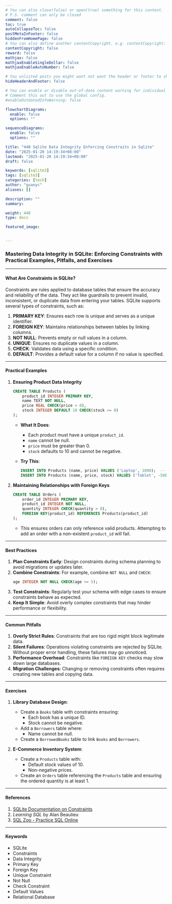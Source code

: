 ```yaml
---
# You can also close(false) or open(true) something for this content.
# P.S. comment can only be closed
comment: false
toc: true
autoCollapseToc: false
postMetaInFooter: false
hiddenFromHomePage: false
# You can also define another contentCopyright. e.g. contentCopyright: "This is another copyright."
contentCopyright: false
reward: false
mathjax: false
mathjaxEnableSingleDollar: false
mathjaxEnableAutoNumber: false

# You unlisted posts you might want not want the header or footer to show
hideHeaderAndFooter: false

# You can enable or disable out-of-date content warning for individual post.
# Comment this out to use the global config.
#enableOutdatedInfoWarning: false

flowchartDiagrams:
  enable: false
  options: ""

sequenceDiagrams:
  enable: false
  options: ""

title: "440 Sqlite Data Integrity Enforcing Constraits in Sqlite"
date: "2025-01-20 14:19:34+08:00"
lastmod: "2025-01-20 14:19:34+08:00"
draft: false

keywords: [sqlite3]
tags: [sqlite3]
categories: [tech]
author: "guanyc"
aliases: []

description: ""
summary:

weight: 440
type: docs

featured_image:


---
```



### **Mastering Data Integrity in SQLite: Enforcing Constraints with Practical Examples, Pitfalls, and Exercises**

---

#### **What Are Constraints in SQLite?**
Constraints are rules applied to database tables that ensure the accuracy and reliability of the data. They act like guardrails to prevent invalid, inconsistent, or duplicate data from entering your tables. SQLite supports several types of constraints, such as:

1. **PRIMARY KEY**: Ensures each row is unique and serves as a unique identifier.
2. **FOREIGN KEY**: Maintains relationships between tables by linking columns.
3. **NOT NULL**: Prevents empty or null values in a column.
4. **UNIQUE**: Ensures no duplicate values in a column.
5. **CHECK**: Validates data using a specific condition.
6. **DEFAULT**: Provides a default value for a column if no value is specified.

---

#### **Practical Examples**

1. **Ensuring Product Data Integrity**
   ```sql
   CREATE TABLE Products (
       product_id INTEGER PRIMARY KEY,             
       name TEXT NOT NULL,                         
       price REAL CHECK(price > 0),                
       stock INTEGER DEFAULT 10 CHECK(stock >= 0)
   );
   ```
   - **What It Does**:
     - Each product must have a unique `product_id`.
     - `name` cannot be null.
     - `price` must be greater than 0.
     - `stock` defaults to 10 and cannot be negative.

   - **Try This**:
     ```sql
     INSERT INTO Products (name, price) VALUES ('Laptop', 1000);  -- Succeeds
     INSERT INTO Products (name, price, stock) VALUES ('Tablet', -500, -10); -- Fails
     ```

2. **Maintaining Relationships with Foreign Keys**
   ```sql
   CREATE TABLE Orders (
       order_id INTEGER PRIMARY KEY, 
       product_id INTEGER NOT NULL, 
       quantity INTEGER CHECK(quantity > 0),
       FOREIGN KEY(product_id) REFERENCES Products(product_id)
   );
   ```
   - This ensures orders can only reference valid products. Attempting to add an order with a non-existent `product_id` will fail.

---

#### **Best Practices**

1. **Plan Constraints Early**: Design constraints during schema planning to avoid migrations or updates later.
2. **Combine Constraints**: For example, combine `NOT NULL` and `CHECK`:
   ```sql
   age INTEGER NOT NULL CHECK(age >= 5);
   ```
3. **Test Constraints**: Regularly test your schema with edge cases to ensure constraints behave as expected.
4. **Keep It Simple**: Avoid overly complex constraints that may hinder performance or flexibility.

---

#### **Common Pitfalls**
1. **Overly Strict Rules**: Constraints that are too rigid might block legitimate data.
2. **Silent Failures**: Operations violating constraints are rejected by SQLite. Without proper error handling, these failures may go unnoticed.
3. **Performance Overhead**: Constraints like `FOREIGN KEY` checks may slow down large databases.
4. **Migration Challenges**: Changing or removing constraints often requires creating new tables and copying data.

---

#### **Exercises**

1. **Library Database Design**:
   - Create a `Books` table with constraints ensuring:
     - Each book has a unique ID.
     - Stock cannot be negative.
   - Add a `Borrowers` table where:
     - Name cannot be null.
   - Create a `BorrowedBooks` table to link `Books` and `Borrowers`.

2. **E-Commerce Inventory System**:
   - Create a `Products` table with:
     - Default stock values of 10.
     - Non-negative prices.
   - Create an `Orders` table referencing the `Products` table and ensuring the ordered quantity is at least 1.

---

#### **References**
1. [SQLite Documentation on Constraints](https://sqlite.org/lang_createtable.html#constraints)
2. *Learning SQL* by Alan Beaulieu
3. [SQL Zoo - Practice SQL Online](https://sqlzoo.net/)

---

#### **Keywords**
- SQLite
- Constraints
- Data Integrity
- Primary Key
- Foreign Key
- Unique Constraint
- Not Null
- Check Constraint
- Default Values
- Relational Database

